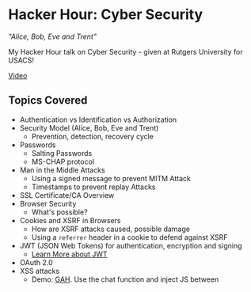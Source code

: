 # Hacker Hour: Cyber Security
*"Alice, Bob, Eve and Trent"*

My Hacker Hour talk on Cyber Security - given at Rutgers University for USACS!

[Video](https://www.youtube.com/watch?v=ImMwbekDcYo)

## Topics Covered
- Authentication vs Identification vs Authorization
- Security Model (Alice, Bob, Eve and Trent)
    - Prevention, detection, recovery cycle
- Passwords
    - Salting Passwords
    - MS-CHAP protocol
- Man in the Middle Attacks
    - Using a signed message to prevent MITM Attack
    - Timestamps to prevent replay Attacks
- SSL Certificate/CA Overview
- Browser Security
    - What's possible?
- Cookies and XSRF in Browsers
    - How are XSRF attacks caused, possible damage
    - Using a `referrer` header in a cookie to defend against XSRF
- JWT (JSON Web Tokens) for authentication, encryption and signing
    - [Learn More about JWT](https://jwt.io/introduction)
- OAuth 2.0
- XSS attacks
    - Demo: [GAH](https://github.com/901/gah). Use the chat function and inject JS between <script> tags!
    - Defenses: OWASP Guidelines, Content Security Policy
    - [OWASP Guidelines](https://www.owasp.org/index.php/XSS_%28Cross_Site_Scripting%28_Prevention_Cheat_Sheet)
- SQL Injection
    - Demo: [Hackable](https://github.com/JasonHinds13/hackable)
    - Using prepared statements (parameterized values), database permissions and escape functions to avoid passing SQL Methods to execute.
